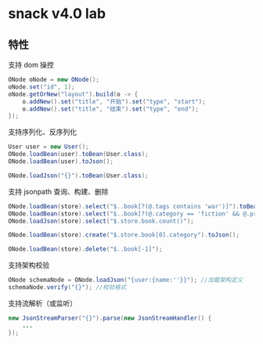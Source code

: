 # snack v4.0 lab

## 特性

支持 dom 操控

```java
ONode oNode = new ONode();
oNode.set("id", 1);
oNode.getOrNew("layout").build(o -> {
    o.addNew().set("title", "开始").set("type", "start");
    o.addNew().set("title", "结束").set("type", "end");
});
```

支持序列化、反序列化

```java
User user = new User();
ONode.loadBean(user).toBean(User.class);
ONode.loadBean(user).toJson();

ONode.loadJson("{}").toBean(User.class);
```

支持 jsonpath 查询、构建、删除

```java
ONode.loadBean(store).select("$..book[?(@.tags contains 'war')]").toBean(Book.class);
ONode.loadBean(store).select("$..book[?(@.category == 'fiction' && @.price < 20)]").toBean(Book.class);
ONode.loadJson(store).select("$.store.book.count()");

ONode.loadBean(store).create("$.store.book[0].category").toJson();

ONode.loadBean(store).delete("$..book[-1]");
```

支持架构校验

```java
ONode schemaNode = ONode.loadJson("{user:{name:''}}"); //加载架构定义
schemaNode.verify("{}"); //校验格式
```

支持流解析（或监听）

```java
new JsonStreamParser("{}").parse(new JsonStreamHandler() {
    ...
});
```
